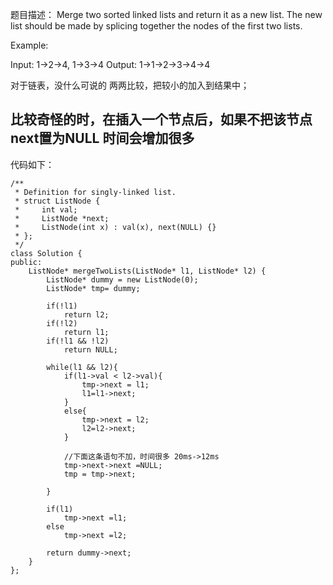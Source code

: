 题目描述：
Merge two sorted linked lists and return it as a new list. The new list should be made by splicing together the nodes of the first two lists.

Example:

Input: 1->2->4, 1->3->4
Output: 1->1->2->3->4->4

对于链表，没什么可说的  两两比较，把较小的加入到结果中；
## 比较奇怪的时，在插入一个节点后，如果不把该节点next置为NULL 时间会增加很多
代码如下：
```
/**
 * Definition for singly-linked list.
 * struct ListNode {
 *     int val;
 *     ListNode *next;
 *     ListNode(int x) : val(x), next(NULL) {}
 * };
 */
class Solution {
public:
    ListNode* mergeTwoLists(ListNode* l1, ListNode* l2) {
        ListNode* dummy = new ListNode(0);
        ListNode* tmp= dummy;
        
        if(!l1)
            return l2;
        if(!l2)
            return l1;
        if(!l1 && !l2)
            return NULL;
        
        while(l1 && l2){
            if(l1->val < l2->val){
                tmp->next = l1;
                l1=l1->next;
            }
            else{
                tmp->next = l2;
                l2=l2->next;
            }
            
            //下面这条语句不加，时间很多 20ms->12ms
            tmp->next->next =NULL;
            tmp = tmp->next;

        }
        
        if(l1)
            tmp->next =l1;
        else
            tmp->next =l2;
        
        return dummy->next;
    }
};

```
